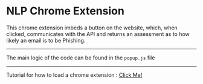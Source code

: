 # NLP Chrome Extension

This chrome extension imbeds a button on the website, which, when clicked, communicates with the API and returns an assessment as to how likely an email is to be Phishing.

---
The main logic of the code can be found in the `popup.js` file

---

Tutorial for how to load a chrome extension : [Click Me!](https://support.google.com/chrome/a/answer/2714278?hl=en#:~:text=Go%20to%20chrome%3A%2F%2Fextensions,the%20app%20or%20extension%20folder.)
